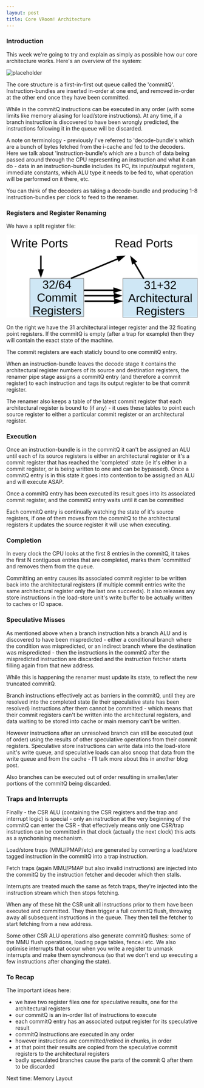 ```yaml
---
layout: post
title: Core VRoom! Architecture
---
```



### Introduction

This week we're going to try and explain as simply as possible how our core architecture works. Here's an
overview of the system:

![placeholder](/talk/assets/overview.svg "System Architecture")

The core structure is a first-in-first out queue called the 'commitQ'. Instruction-bundles
are inserted in-order at one end, and removed in-order at the other
end once they have been committed.

While in the commitQ instructions can be executed in any order (with some limits like memory
aliasing for load/store instructions). At any time, if a branch instruction is discovered to have
been wrongly predicted, the instructions following it in the queue will be discarded.

A note on terminology - previously I've referred to 'decode-bundle's which are a bunch of bytes fetched from the i-cache 
and fed to the decoders. Here we talk about 'instruction-bundle's which are a bunch of data being passed around 
through the CPU representing an instruction and what it can do - data in an instruction-bundle includes its PC,
its input/output registers, immediate constants, which ALU type it needs to be fed to, what operation will be
performed on it there, etc.

You can think of the decoders as taking a decode-bundle and producing 1-8 instruction-bundles 
per clock to feed to the renamer.


### Registers and Register Renaming

We have a split register file:

![placeholder](/talk/assets/registers.svg "Register Files")

On the right we have the 31 architectural integer register and the 32 floating point registers. If the commitQ is empty
(after a trap for example) then they will contain the exact state of the machine.

The commit registers are each staticly bound to one commitQ entry.

When an instruction-bundle leaves the decode stage it contains the architectural register numbers of its source
and destination registers, the renamer pipe stage assigns a commitQ entry (and therefore a commit register) to
each instruction and tags its output register to be that commit register.

The renamer also keeps a table of the latest 
commit register that each architectural register is bound to (if any) - it uses these tables to point each source
register to either a particular commit register or an architectural register.

### Execution


Once an instruction-bundle is in the commitQ it can't be assigned an ALU until each of its source registers
is either an architectural register or it's a commit register that has reached the 'completed' state (ie it's
either in a commit register, or is being written to one and can be bypassed). Once a commitQ entry is in this state
it goes into contention to be assigned an ALU and will execute ASAP.

Once a commitQ entry has been executed its result goes into its associated commit register, and the commitQ
entry waits until it can be committed 

Each commitQ entry is continually watching the state of it's source registers, if one of them moves from the commitQ
to the architectural registers it updates the source register it will use when executing.

### Completion

In every clock the CPU looks at the first 8 entries in the commitQ, it takes the first N contiguous entries 
that are completed, marks them 'committed' and removes them from the queue.

Committing an entry causes 
its associated commit register to be written back into the architectural registers (if multiple commit entries
write the same architectural register only the last one succeeds). It also releases any store instructions
in the load-store unit's write buffer to be actually written to caches or IO space.

### Speculative Misses

As mentioned above when a branch instruction hits a branch ALU and is discovered to have been mispredicted - either a 
conditional branch where the condition was mispredicted, or an indirect branch where the destination was mispredicted - then
the instructions in the commitQ after the mispredicted instruction are discarded and the instruction fetcher
starts filling again from that new address.

While this is happening the renamer must update its state, to reflect the new truncated commitQ.

Branch instructions effectively act as barriers in the commitQ, until they are resolved into the completed
state (ie their speculative state has been resolved) instructions after them cannot be committed - which means that
their commit registers can't be written into the architectural registers, and data waiting to be stored into cache or main memory
can't be written.

However instructions after an unresolved branch can still be executed (out of order) using the results of
other speculative operations from their commit registers. Speculative store instructions can 
write data into the load-store unit's write 
queue, and speculative loads can also snoop that data from the write queue and from the cache - I'll
talk more about this in another blog post.

Also branches can be executed out of order resulting in smaller/later portions of the commitQ being discarded.

### Traps and Interrupts

Finally - the CSR ALU (containing the CSR registers and the trap and interrupt logic) is special - only
an instruction at the very beginning of the commitQ can enter the CSR - that effectively means only one CSR/trap instruction
can be committed in that clock (actually the next clock) this acts as a synchonising mechanism.

Load/store traps (MMU/PMAP/etc) are generated by converting a load/store tagged instruction in the commitQ into a trap
instruction.

Fetch traps (again MMU/PMAP but also invalid instructions) are injected into the commitQ by the instruction fetcher
and decoder which then stalls.

Interrupts are treated much the same as fetch traps, they're injected into the instruction stream which then stops
fetching.

When any of these hit the CSR unit all instructions prior to them have been executed and committed. They then trigger
a full commitQ flush, throwing away all subsequent instructions in the queue.
They then tell the fetcher to start fetching from a new address.

Some other CSR ALU operations also generate commitQ flushes: some of the MMU flush operations, loading page tables, fence.i etc. We also optimise interrupts that occur when you write a register to unmask interrupts and make them synchronous (so that we don't end up executing a few instructions after changing the state).

### To Recap
The important ideas here:

* we have two register files one for speculative results, one for the architectural registers
* our commitQ is an in-order list of instructions to execute
* each commitQ entry has an associated output register for its speculative result
* commitQ instructions are executed in any order
* however instructions are committed/retired in chunks, in order
* at that point their results are copied from the speculative commit registers to the architectural registers
* badly speculated branches cause the parts of the commit Q after them to be discarded

Next time: Memory Layout
